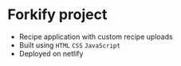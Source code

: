 # Forkify project

- Recipe application with custom recipe uploads
- Built using `HTML` `CSS` `JavaScript`
- Deployed on netlify
